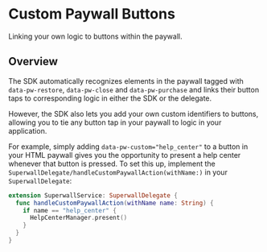 # Custom Paywall Buttons

Linking your own logic to buttons within the paywall.

## Overview

The SDK automatically recognizes elements in the paywall tagged with `data-pw-restore`, `data-pw-close` and `data-pw-purchase` and links their button taps to corresponding logic in either the SDK or the delegate.

However, the SDK also lets you add your own custom identifiers to buttons, allowing you to tie any button tap in your paywall to logic in your application.

For example, simply adding `data-pw-custom="help_center"` to a button in your HTML paywall gives you the opportunity to present a help center whenever that button is pressed. To set this up, implement the ``SuperwallDelegate/handleCustomPaywallAction(withName:)`` in your ``SuperwallDelegate``:

```swift
extension SuperwallService: SuperwallDelegate {
  func handleCustomPaywallAction(withName name: String) {
    if name == "help_center" {
      HelpCenterManager.present()
    }
  }
}
```
